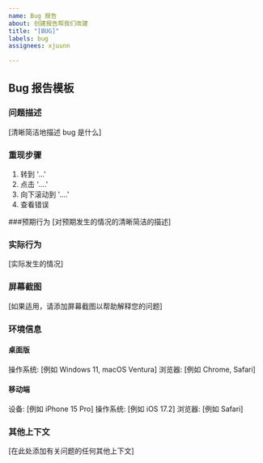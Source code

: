 ```yaml
---
name: Bug 报告
about: 创建报告帮我们改建
title: "[BUG]"
labels: bug
assignees: xjuunn

---
```


## Bug 报告模板

### 问题描述
[清晰简洁地描述 bug 是什么]

### 重现步骤
1. 转到 '...'
2. 点击 '....'
3. 向下滚动到 '....'
4. 查看错误

###预期行为
[对预期发生的情况的清晰简洁的描述]

### 实际行为
[实际发生的情况]

### 屏幕截图
[如果适用，请添加屏幕截图以帮助解释您的问题]

### 环境信息

#### 桌面版
操作系统: [例如 Windows 11, macOS Ventura]
浏览器: [例如 Chrome, Safari]

#### 移动端
设备: [例如 iPhone 15 Pro]
操作系统: [例如 iOS 17.2]
浏览器: [例如 Safari]

### 其他上下文
[在此处添加有关问题的任何其他上下文]
